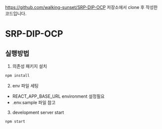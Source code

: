 https://github.com/walking-sunset/SRP-DIP-OCP 저장소에서 clone 후 작성한 코드입니다.

# SRP-DIP-OCP

## 실행방법

1. 의존성 패키지 설치

```bash
npm install
```

2. env 파일 세팅

- REACT_APP_BASE_URL environment 설정필요
- .env.sample 파일 참고

3. development server start

```bash
npm start
```
